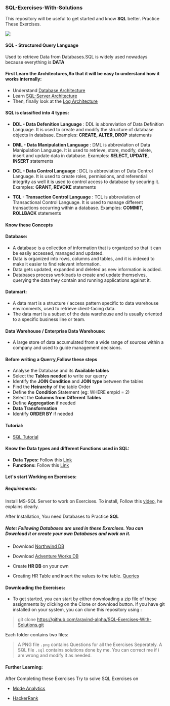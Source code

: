 ### SQL-Exercises-With-Solutions
This repository will be useful to get started and know **SQL** better. Practice These Exercises.

![](https://github.com/aravind-alpha/SQL-Exercises-With-Solutions/blob/master/675172-data_database_sql_query-128.png)

#### SQL - Structured Query Language

Used to retrieve Data from Databases.SQL is widely used nowadays because everything is **DATA**

#### First Learn the Architectures,So that it will be easy to understand how it works internally:

- Understand [Database Architecture](https://www.w3schools.in/dbms/database-architecture/)
- Learn [SQL-Server Architecture](https://www.guru99.com/sql-server-architecture.html)
- Then, finally look at the [Log Architecture](https://www.sqlshack.com/sql-server-transaction-log-architecture/)

#### SQL is classified into 4 types:

- **DDL - Data Defenition Language** : DDL is abbreviation of Data Definition Language. It is used to create and modify the structure of database objects in database. Examples: **CREATE, ALTER, DROP** statements

- **DML - Data Manipulation Language** : DML is abbreviation of Data Manipulation Language. It is used to retrieve, store, modify, delete, insert and update data in database. Examples: **SELECT, UPDATE, INSERT** statements

- **DCL - Data Control Language** : DCL is abbreviation of Data Control Language. It is used to create roles, permissions, and referential integrity as well it is used     to control access to database by securing it. Examples: **GRANT, REVOKE** statements

- **TCL - Transaction Control Language** : TCL is abbreviation of Transactional Control Language. It is used to manage different transactions occurring within a database. Examples: **COMMIT, ROLLBACK** statements

#### Know these Concepts
	
#### Database:
- A database is a collection of information that is organized so that it can be easily accessed, managed and updated.
- Data is organized into rows, columns and tables, and it is indexed to make it easier to find relevant information. 
- Data gets updated, expanded and deleted as new information is added. 
- Databases process workloads to create and update themselves, querying the data they contain and running applications against it.

#### Datamart: 
- A data mart is a structure / access pattern specific to data warehouse environments, used to retrieve client-facing data. 
- The data mart is a subset of the data warehouse and is usually oriented to a specific business line or team.

#### Data Warehouse / Enterprise Data Warehouse:
- A large store of data accumulated from a wide range of sources within a company and used to guide management decisions.
	
#### Before writing a Querry,Follow these steps

-	Analyse the Database and its **Available tables**
-	Select the **Tables needed** to write our querry
-	Identify the **JOIN Condition** and **JOIN type** between the tables
-	Find the **Heirarchy** of the table Order
-	Define the **Condition** Statement (eg: WHERE empid = 2)
-	Select the **Columns from Different Tables**
-	Define **Aggregation** if needed
-	**Data Transformation** 
-	Identify **ORDER BY** if needed

#### Tutorial: 

- [SQL Tutorial](https://www.w3schools.com/sql/)

#### Know the Data types and different Functions used in SQL:
	
- **Data Types:** Follow this [Link](https://www.w3schools.com/sql/sql_datatypes.asp)
- **Functions:** Follow this [Link](https://www.w3schools.com/sql/sql_ref_sqlserver.asp)

#### Let's start Working on Exercises:

##### Requirements:
Install MS-SQL Server to work on Exercises. To install, Follow this [video](https://www.youtube.com/watch?v=vng0P8Gfx2g), he explains clearly.

After Installation, You need Databases to Practice **SQL**

##### Note: Following Databases are used in these Exercises. You can Download it or create your own Databases and work on it.

- Download [Northwind DB](https://www.microsoft.com/en-in/download/details.aspx?id=23654) 

- Download [Adventure Works DB](https://www.microsoft.com/en-us/download/details.aspx?id=49502)

- Create **HR DB** on your own 

- Creating HR Table and insert the values to the table. [Queries](https://github.com/i-m-aravind/SQL-Exercises-With-Solutions/tree/master/HR-DB)

#### Downloading the Exercises:

- To get started, you can start by either downloading a zip file of these assignments by clicking on the Clone or download button. If you have git installed on your system, you can clone this repository using :

> git clone https://github.com/aravind-alpha/SQL-Exercises-With-Solutions.git

Each folder contains two files:
> A PNG file `.png` contains Questions for all the Exercises Seperately.
> A SQL file `.sql` contains solutions done by me. You can correct me if i am wrong and modify it as needed.

#### Further Learning:

After Completing these Exercises Try to solve SQL Exercises on

- [Mode Analytics](https://mode.com/)

- [HackerRank](https://www.hackerrank.com/domains/sql)
